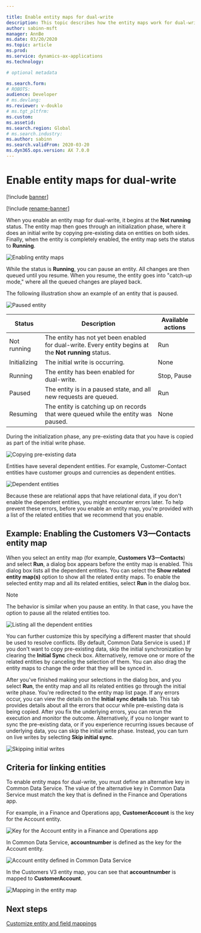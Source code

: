 ```yaml
---

title: Enable entity maps for dual-write
description: This topic describes how the entity maps work for dual-write.
author: sabinn-msft
manager: AnnBe
ms.date: 03/20/2020
ms.topic: article
ms.prod: 
ms.service: dynamics-ax-applications
ms.technology: 

# optional metadata

ms.search.form: 
# ROBOTS: 
audience: Developer
# ms.devlang: 
ms.reviewer: v-douklo
# ms.tgt_pltfrm: 
ms.custom:
ms.assetid: 
ms.search.region: Global
# ms.search.industry: 
ms.author: sabinn
ms.search.validFrom: 2020-03-20
ms.dyn365.ops.version: AX 7.0.0
---
```


# Enable entity maps for dual-write

[!include [banner](../../includes/banner.md)]

[!include [rename-banner](~/includes/cc-data-platform-banner.md)]



When you enable an entity map for dual-write, it begins at the **Not running** status. The entity map then goes through an initialization phase, where it does an initial write by copying pre-existing data on entities on both sides. Finally, when the entity is completely enabled, the entity map sets the status to **Running**.

![Enabling entity maps](media/enabling-entity-map.png)

While the status is **Running**, you can pause an entity. All changes are then queued until you resume. When you resume, the entity goes into "catch-up mode," where all the queued changes are played back.

The following illustration show an example of an entity that is paused.

![Paused entity](media/stop-pause-entity.png)

| Status | Description | Available actions |
|---|---|---|
| Not running | The entity has not yet been enabled for dual-write. Every entity begins at the **Not running** status. | Run |
| Initializing | The initial write is occurring. | None |
| Running | The entity has been enabled for dual-write. | Stop, Pause |
| Paused | The entity is in a paused state, and all new requests are queued. | Run |
| Resuming | The entity is catching up on records that were queued while the entity was paused. | None |

During the initialization phase, any pre-existing data that you have is copied as part of the initial write phase.

![Copying pre-existing data](media/initial-write-phase.png)

Entities have several dependent entities. For example, Customer-Contact entities have customer groups and currencies as dependent entities.

![Dependent entities](media/dependent-or-related-entities.png)

Because these are relational apps that have relational data, if you don't enable the dependent entities, you might encounter errors later. To help prevent these errors, before you enable an entity map, you're provided with a list of the related entities that we recommend that you enable.

## Example: Enabling the Customers V3—Contacts entity map

When you select an entity map (for example, **Customers V3—Contacts**) and select **Run**, a dialog box appears before the entity map is enabled. This dialog box lists all the dependent entities. You can select the **Show related entity map(s)** option to show all the related entity maps. To enable the selected entity map and all its related entities, select **Run** in the dialog box.

> [!NOTE]
> The behavior is similar when you pause an entity. In that case, you have the option to pause all the related entities too.

![Listing all the dependent entities](media/related-entity-maps.png)

You can further customize this by specifying a different master that should be used to resolve conflicts. (By default, Common Data Service is used.) If you don't want to copy pre-existing data, skip the initial synchronization by clearing the **Initial Sync** check box. Alternatively, remove one or more of the related entities by canceling the selection of them. You can also drag the entity maps to change the order that they will be synced in.

After you've finished making your selections in the dialog box, and you select **Run**, the entity map and all its related entities go through the initial write phase. You're redirected to the entity map list page. If any errors occur, you can view the details on the **Initial sync details** tab. This tab provides details about all the errors that occur while pre-existing data is being copied. After you fix the underlying errors, you can rerun the execution and monitor the outcome. Alternatively, if you no longer want to sync the pre-existing data, or if you experience recurring issues because of underlying data, you can skip the initial write phase. Instead, you can turn on live writes by selecting **Skip initial sync**.

![Skipping initial writes](media/skip-initial-writes.png)

## Criteria for linking entities

To enable entity maps for dual-write, you must define an alternative key in Common Data Service. The value of the alternative key in Common Data Service must match the key that is defined in the Finance and Operations app.

For example, in a Finance and Operations app, **CustomerAccount** is the key for the Account entity.

![Key for the Account entity in a Finance and Operations app](media/define-alternative-key.png)

In Common Data Service, **accountnumber** is defined as the key for the Account entity.

![Account entity defined in Common Data Service](media/define-account-entity.png)

In the Customers V3 entity map, you can see that **accountnumber** is mapped to **CustomerAccount**.

![Mapping in the entity map](media/mapped-to-entity-map.png)

## Next steps

[Customize entity and field mappings](customizing-mappings.md)
